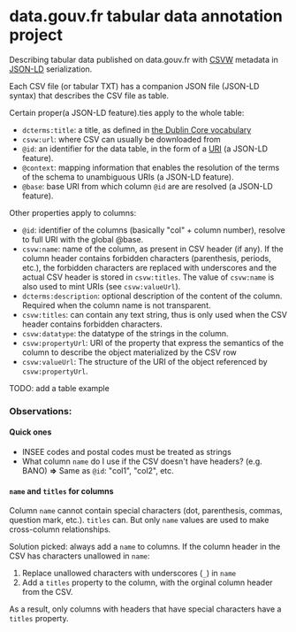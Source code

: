 # data.gouv.fr tabular data annotation project

Describing tabular data published on data.gouv.fr with [CSVW](http://www.w3.org/TR/csv2rdf/) metadata in [JSON-LD](http://www.w3.org/TR/json-ld/) serialization.

Each CSV file (or tabular TXT) has a companion JSON file (JSON-LD syntax) that describes the CSV file as table.

Certain proper(a JSON-LD feature).ties apply to the whole table:

- `dcterms:title`: a title, as defined in [the Dublin Core vocabulary](http://dublincore.org/documents/dcmi-terms/#terms-title)
- `csvw:url`: where CSV can usually be downloaded from
- `@id`: an identifier for the data table, in the form of a [URI](https://en.wikipedia.org/wiki/Uniform_Resource_Identifier) (a JSON-LD feature).
- `@context`: mapping information that enables the resolution of the terms of the schema to unambiguous URIs (a JSON-LD feature).
- `@base`: base URI from which column `@id` are are resolved (a JSON-LD feature).

Other properties apply to columns:

- `@id`: identifier of the columns (basically "col" + column number), resolve to full URI with the global @base.
- `csvw:name`: name of the column, as present in CSV header (if any). If the column header contains forbidden characters (parenthesis, periods, etc.), the forbidden characters are replaced with underscores and the actual CSV header is stored in `csvw:titles`. The value of `csvw:name` is also used to mint URIs (see `csvw:valueUrl`).
- `dcterms:description`: optional description of the content of the column. Required when the column name is not transparent.
- `csvw:titles`: can contain any text string, thus is only used when the CSV header contains forbidden characters.
- `csvw:datatype`: the datatype of the strings in the column.
- `csvw:propertyUrl`: URI of the property that express the semantics of the column to describe the object materialized by the CSV row
- `csvw:valueUrl`: The structure of the URI of the object referenced by `csvw:propertyUrl`.

TODO: add a table example

### Observations:

#### Quick ones

- INSEE codes and postal codes must be treated as strings
- What column `name` do I use if the CSV doesn't have headers? (e.g. BANO) **=>** Same as `@id`: "col1", "col2", etc.

#### `name` and `titles` for columns

Column `name` cannot contain special characters (dot, parenthesis, commas, question mark, etc.). `titles` can. But only `name` values are used to make cross-column relationships.

Solution picked: always add a `name` to columns. If the column header in the CSV has characters unallowed in `name`:

1. Replace unallowed characters with underscores (`_`) in `name`
2. Add a `titles` property to the column, with the orginal column header from the CSV.

As a result, only columns with headers that have special characters have a `titles` property.
